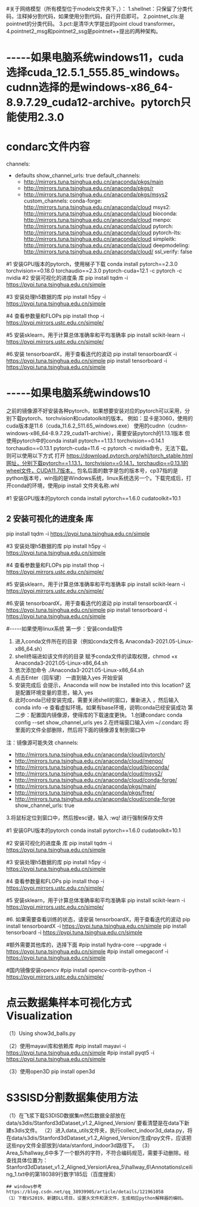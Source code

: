 #关于网络模型（所有模型位于models文件夹下，）：
1.shellnet：只保留了分类代码，注释掉分割代码，如果使用分割代码，自行开启即可。
2.pointnet_cls:是pointnet的分类代码。
3.pct:是清华大学提出的point cloud transformer。
4.pointnet2_msg和pointnet2_ssg是pointnet++提出的两种架构。



# -----如果电脑系统windows11，cuda选择cuda_12.5.1_555.85_windows。cudnn选择的是windows-x86_64-8.9.7.29_cuda12-archive。pytorch只能使用2.3.0 
# condarc文件内容
channels:
  - defaults
show_channel_urls: true
default_channels:
    - http://mirrors.tuna.tsinghua.edu.cn/anaconda/pkgs/main
    - http://mirrors.tuna.tsinghua.edu.cn/anaconda/pkgs/r
    - http://mirrors.tuna.tsinghua.edu.cn/anaconda/pkgs/msys2
custom_channels:
    conda-forge: http://mirrors.tuna.tsinghua.edu.cn/anaconda/cloud
    msys2: http://mirrors.tuna.tsinghua.edu.cn/anaconda/cloud
    bioconda: http://mirrors.tuna.tsinghua.edu.cn/anaconda/cloud
    menpo: http://mirrors.tuna.tsinghua.edu.cn/anaconda/cloud
    pytorch: http://mirrors.tuna.tsinghua.edu.cn/anaconda/cloud
    pytorch-lts: http://mirrors.tuna.tsinghua.edu.cn/anaconda/cloud
    simpleitk: http://mirrors.tuna.tsinghua.edu.cn/anaconda/cloud
    deepmodeling: http://mirrors.tuna.tsinghua.edu.cn/anaconda/cloud/
ssl_verify: false
    
#1 安装GPU版本的pytorch，使用梯子下载 
conda install pytorch==2.3.0 torchvision==0.18.0 torchaudio==2.3.0 pytorch-cuda=12.1 -c pytorch -c nvidia
#2 安装可视化的进度条 库
pip install tqdm -i https://pypi.tuna.tsinghua.edu.cn/simple

#3 安装处理h5数据的库
pip install h5py -i https://pypi.tuna.tsinghua.edu.cn/simple

#4 查看参数量和FLOPs
pip install thop -i https://pypi.mirrors.ustc.edu.cn/simple/

#5 安装sklearn，用于计算总体准确率和平均准确率
pip install scikit-learn -i https://pypi.mirrors.ustc.edu.cn/simple/

#6.安装 tensorboardX，用于查看迭代的波动
pip install tensorboardX -i https://pypi.tuna.tsinghua.edu.cn/simple
pip install tensorboard -i https://pypi.tuna.tsinghua.edu.cn/simple



# -----如果电脑系统windows10
之前的镜像源不好安装各种pytorch，如果想要安装对应的pytorch可以采用，分别下载pytorch、torchvision和cudatoolkit的版本。
例如：显卡是3060，使用的cuda版本是11.6（cuda_11.6.2_511.65_windows.exe） 使用的cudnn（cudnn-windows-x86_64-8.9.7.29_cuda11-archive），需要安装pytorch的1.13.1版本
但使用pytorch中的conda install pytorch==1.13.1 torchvision==0.14.1 torchaudio==0.13.1 pytorch-cuda=11.6 -c pytorch -c nvidia命令，无法下载。则可以使用以下方式
打开 https://download.pytorch.org/whl/torch_stable.html网址，分别下载pytorch==1.13.1，torchvision==0.14.1，torchaudio==0.13.1的wheel文件，CUDA11.7版本，
包名后面的数字是包的版本号，cp37指的是python版本号，win指的是Windows系统，linux系统选另一个。下载完成后，打开conda的环境，使用pip install 文件夹名称.whl

#1 安装GPU版本的pytorch
conda install pytorch==1.6.0 cudatoolkit=10.1

## 2 安装可视化的进度条 库
pip install tqdm -i https://pypi.tuna.tsinghua.edu.cn/simple

#3 安装处理h5数据的库
pip install h5py -i https://pypi.tuna.tsinghua.edu.cn/simple

#4 查看参数量和FLOPs
pip install thop -i https://pypi.mirrors.ustc.edu.cn/simple/

#5 安装sklearn，用于计算总体准确率和平均准确率
pip install scikit-learn -i https://pypi.mirrors.ustc.edu.cn/simple/

#6.安装 tensorboardX，用于查看迭代的波动
pip install tensorboardX -i https://pypi.tuna.tsinghua.edu.cn/simple
pip install tensorboard -i https://pypi.tuna.tsinghua.edu.cn/simple



#-----如果使用linux系统
第一步：安装conda软件
 1. 进入conda文件所在的目录（例如conda文件名  Anaconda3-2021.05-Linux-x86_64.sh）
 2. shell终端进如该文件的的目录 赋予conda文件的读取权限，chmod +x Anaconda3-2021.05-Linux-x86_64.sh      
 3. 依次添加命令 ./Anaconda3-2021.05-Linux-x86_64.sh 
 4. 点击Enter（回车键） 一直到输入yes 开始安装
 5. 安装完成后 会提示，Anaconda will now be installed into this location? 这是配置环境变量的意思，输入 yes
 6. 此时conda已经安装完成，需要关闭shell的窗口，重新进入 ，然后输入 conda info -e 查看虚拟环境。如果有base环境，说明conda已经安装成功
第二步：配置国内镜像源，使得库的下载速度更快。
 1.创建condarc        conda config --set show_channel_urls yes
 2.在终端窗口输入vim ~/.condarc       将里面的文件全部删除，然后将下面的镜像源复制到窗口中

注：镜像源可能失效
channels:
  - http://mirrors.tuna.tsinghua.edu.cn/anaconda/cloud/pytorch/
  - http://mirrors.tuna.tsinghua.edu.cn/anaconda/cloud/menpo/
  - http://mirrors.tuna.tsinghua.edu.cn/anaconda/cloud/bioconda/
  - http://mirrors.tuna.tsinghua.edu.cn/anaconda/cloud/msys2/
  - http://mirrors.tuna.tsinghua.edu.cn/anaconda/cloud/conda-forge/
  - http://mirrors.tuna.tsinghua.edu.cn/anaconda/pkgs/main/
  - http://mirrors.tuna.tsinghua.edu.cn/anaconda/pkgs/free/
  - http://mirrors.tuna.tsinghua.edu.cn/anaconda/cloud/conda-forge
show_channel_urls: true

 3.将鼠标定位到窗口中，然后按esc键，输入  :wq!   进行强制保存文件
  
#1 安装GPU版本的pytorch
conda install pytorch==1.6.0 cudatoolkit=10.1

#2 安装可视化的进度条 库
pip install tqdm -i https://pypi.tuna.tsinghua.edu.cn/simple

#3 安装处理h5数据的库
pip install h5py -i https://pypi.tuna.tsinghua.edu.cn/simple

#4 查看参数量和FLOPs
pip install thop -i https://pypi.mirrors.ustc.edu.cn/simple/

#5 安装sklearn，用于计算总体准确率和平均准确率
pip install scikit-learn -i https://pypi.mirrors.ustc.edu.cn/simple/

#6. 如果需要查看训练的状态，请安装 tensorboardX，用于查看迭代的波动
pip install tensorboardX -i https://pypi.tuna.tsinghua.edu.cn/simple
pip install tensorboard -i https://pypi.tuna.tsinghua.edu.cn/simple

#额外需要其他库的，选择下面
#pip install hydra-core --upgrade -i https://pypi.tuna.tsinghua.edu.cn/simple
#pip install omegaconf -i https://pypi.tuna.tsinghua.edu.cn/simple

#国内镜像安装opencv
#pip install opencv-contrib-python -i https://pypi.mirrors.ustc.edu.cn/simple/

# 点云数据集样本可视化方式 Visualization
（1）Using show3d_balls.py

（2）使用mayavi库和依赖库
#pip install mayavi -i https://pypi.tuna.tsinghua.edu.cn/simple
#pip install pyqt5 -i https://pypi.tuna.tsinghua.edu.cn/simple

（3）使用open3D
pip install open3d



# S3SISD分割数据集使用方法
（1）在飞浆下载S3DISD数据集m然后数据全部放在data/s3dis/Stanford3dDataset_v1.2_Aligned_Version/ 要看清楚是在data下新建s3dis文件。
（2）进入data_utils文件夹，执行collect_indoor3d_data.py，将在data/s3dis/Stanford3dDataset_v1.2_Aligned_Version/生成npy文件，应该把这些npy文件全部放到/data/stanford_indoor3d路径下。
（3）Area_5/hallway_6中多了一个额外的字符，不符合编码规范，需要手动删除。经查找具体位置为：Stanford3dDataset_v1.2_Aligned_Version\Area_5\hallway_6\Annotations\ceiling_1.txt中的第180389行数字185后（百度搜索）

```
## windows参考https://blog.csdn.net/qq_38939905/article/details/121961058
（1）下载VS2019，新建DLL项目，设置头文件和源文件，生成相应python解释器的编码。
```

